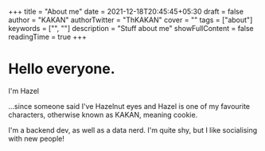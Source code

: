 +++
title = "About me"
date = 2021-12-18T20:45:45+05:30
draft = false
author = "KAKAN"
authorTwitter = "ThKAKAN"
cover = ""
tags = ["about"]
keywords = ["", ""]
description = "Stuff about me"
showFullContent = false
readingTime = true
+++

# Hello everyone.

I'm Hazel

...since someone said I've Hazelnut eyes and Hazel is one of my favourite characters, otherwise known as KAKAN, meaning cookie.

I'm a backend dev, as well as a data nerd.
I'm quite shy, but I like socialising with new people!